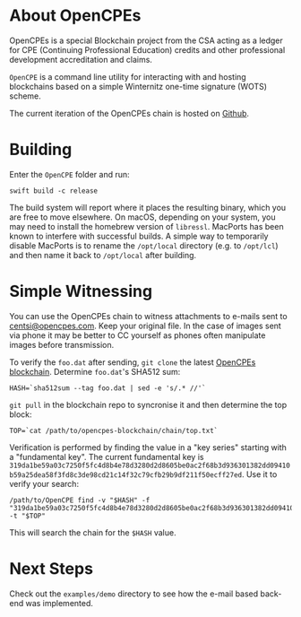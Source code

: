 # About OpenCPEs

OpenCPEs is a special Blockchain project from the CSA acting as a ledger for CPE (Continuing Professional Education) credits and other professional development accreditation and claims.

`OpenCPE` is a command line utility for interacting with and hosting blockchains based on a simple Winternitz one-time signature (WOTS) scheme.

The current iteration of the OpenCPEs chain is hosted on [Github](https://github.com/opencpes/opencpes-blockchain).

# Building

Enter the `OpenCPE` folder and run:

    swift build -c release

The build system will report where it places the resulting binary, which you are free to move elsewhere. On macOS, depending on your system, you may need to install the homebrew version of `libressl`. MacPorts has been known to interfere with successful builds. A simple way to temporarily disable MacPorts is to rename the `/opt/local` directory (e.g. to `/opt/lcl`) and then name it back to `/opt/local` after building.

# Simple Witnessing

You can use the OpenCPEs chain to witness attachments to e-mails sent to [centsi@opencpes.com](mailto:centsi@opencpes.com). Keep your original file. In the case of images sent via phone it may be better to CC yourself as phones often manipulate images before transmission.

To verify the `foo.dat` after sending, `git clone` the latest [OpenCPEs blockchain](https://github.com/opencpes/opencpes-blockchain). Determine `foo.dat`'s SHA512 sum:

    HASH=`sha512sum --tag foo.dat | sed -e 's/.* //'`

`git pull` in the blockchain repo to syncronise it and then determine the top block:

    TOP=`cat /path/to/opencpes-blockchain/chain/top.txt`

Verification is performed by finding the value in a "key series" starting with a "fundamental key". The current fundamental key is `319da1be59a03c7250f5fc4d8b4e78d3280d2d8605be0ac2f68b3d936301382dd09410b59a25dea58f3fd8c3de98cd21c14f32c79cfb29b9df211f50ecff27ed`. Use it to verify your search:

    /path/to/OpenCPE find -v "$HASH" -f "319da1be59a03c7250f5fc4d8b4e78d3280d2d8605be0ac2f68b3d936301382dd09410b59a25dea58f3fd8c3de98cd21c14f32c79cfb29b9df211f50ecff27ed" -t "$TOP"

This will search the chain for the `$HASH` value.

# Next Steps

Check out the `examples/demo` directory to see how the e-mail based back-end was implemented. 
